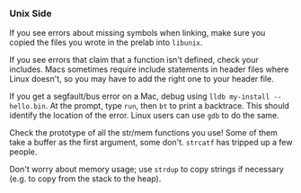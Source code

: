 ### Unix Side

If you see errors about missing symbols when linking, make sure you copied the 
files you wrote in the prelab into `libunix`.

If you see errors that claim that a function isn't defined, check your 
includes.  Macs sometimes require include statements in header files where 
Linux doesn't, so you may have to add the right one to your header file.

If you get a segfault/bus error on a Mac, debug using `lldb my-install -- 
hello.bin`.  At the prompt, type `run`, then `bt` to print a backtrace.  This 
should identify the location of the error.  Linux users can use `gdb` to do the 
same.

Check the prototype of all the str/mem functions you use!  Some of them take a 
buffer as the first argument, some don't.  `strcatf` has tripped up a few 
people.

Don't worry about memory usage; use `strdup` to copy strings if necessary (e.g. 
to copy from the stack to the heap).
